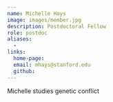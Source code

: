 ```yaml
---
name: Michelle Hays
image: images/member.jpg
description: Postdoctoral Fellow
role: postdoc
aliases:
  - 
links:
  home-page: 
  email: mhays@stanford.edu
  github: 
---
```


Michelle studies genetic conflict
